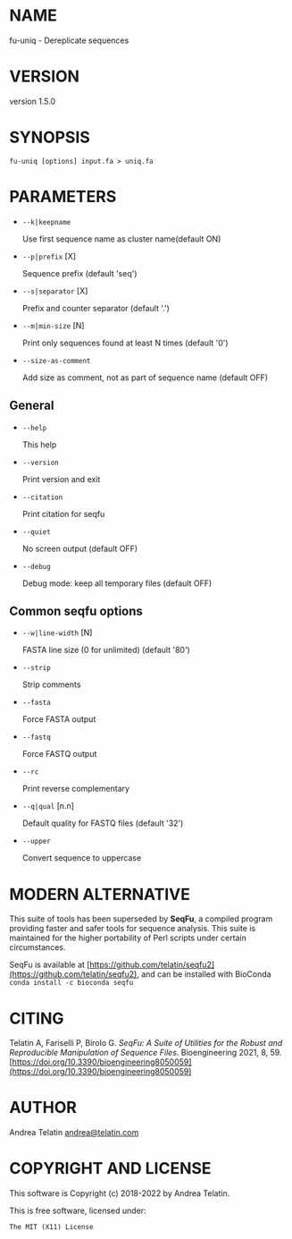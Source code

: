 # NAME

fu-uniq - Dereplicate sequences

# VERSION

version 1.5.0

# SYNOPSIS

    fu-uniq [options] input.fa > uniq.fa

# PARAMETERS

- `--k|keepname`

    Use first sequence name as cluster name(default ON)

- `--p|prefix` \[X\]

    Sequence prefix (default 'seq')

- `--s|separator` \[X\]

    Prefix and counter separator (default '.')

- `--m|min-size` \[N\]

    Print only sequences found at least N times (default '0')

- `--size-as-comment`

    Add size as comment, not as part of sequence name (default OFF)

## General

- `--help`

    This help

- `--version`

    Print version and exit

- `--citation`

    Print citation for seqfu

- `--quiet`

    No screen output (default OFF)

- `--debug`

    Debug mode: keep all temporary files (default OFF)

## Common seqfu options

- `--w|line-width` \[N\]

    FASTA line size (0 for unlimited) (default '80')

- `--strip`

    Strip comments

- `--fasta`

    Force FASTA output

- `--fastq`

    Force FASTQ output

- `--rc`

    Print reverse complementary

- `--q|qual` \[n.n\]

    Default quality for FASTQ files (default '32')

- `--upper`

    Convert sequence to uppercase

# MODERN ALTERNATIVE

This suite of tools has been superseded by **SeqFu**, a compiled
program providing faster and safer tools for sequence analysis.
This suite is maintained for the higher portability of Perl scripts
under certain circumstances.

SeqFu is available at [https://github.com/telatin/seqfu2](https://github.com/telatin/seqfu2), and
can be installed with BioConda `conda install -c bioconda seqfu`

# CITING

Telatin A, Fariselli P, Birolo G.
_SeqFu: A Suite of Utilities for the Robust and Reproducible Manipulation of Sequence Files_.
Bioengineering 2021, 8, 59. [https://doi.org/10.3390/bioengineering8050059](https://doi.org/10.3390/bioengineering8050059)

# AUTHOR

Andrea Telatin <andrea@telatin.com>

# COPYRIGHT AND LICENSE

This software is Copyright (c) 2018-2022 by Andrea Telatin.

This is free software, licensed under:

    The MIT (X11) License
